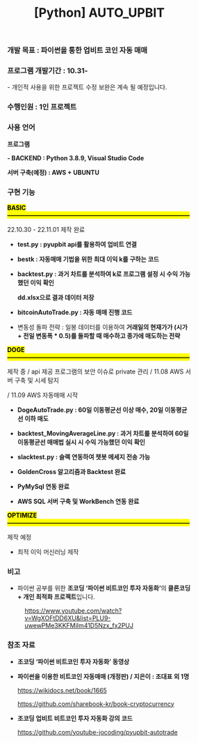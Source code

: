 <html><head><meta http-equiv="Content-Type" content="text/html; charset=utf-8"/>
<header><h1 class="page-title">[Python] AUTO_UPBIT</h1></header><div class="page-body"><p id="e9db425c-e548-476c-aef3-0e2eb7a9200e" class="">
</p><figure id="2cff5c05-d7a8-4fad-8895-52a02902225c">
</p><p id="7c5711ef-0cd4-4d04-b0af-e785c81cf1ff" class="">
</p><h3 id="d7cb8e37-ffe1-4c66-8f16-544ee93e6670" class="">개발 목표 : 파이썬을 통한 업비트 코인 자동 매매</h3><h3 id="ea0f6e09-1213-4b15-96d7-7e3bde784a55" class="">프로그램 개발기간 : 10.31-</h3><p id="34dbc56f-d278-4ac9-92ef-56ccb1d0d3c8" class=""> - 개인적 사용을 위한 프로젝트 수정 보완은 계속 될 예정입니다.</p><h3 id="3926de53-19af-4c4c-90d2-de52bdc72a46" class="">수행인원 : 1인 프로젝트</h3><h3 id="021619e7-698c-492b-b28a-ebfec909acff" class="">사용 언어</h3><p id="2aa8122a-bc62-449b-80da-ee029900141b" class=""><strong>프로그램</strong></p><p id="e3db640c-0f66-4dc9-b902-49e418cf3d84" class=""><strong> - BACKEND : Python 3.8.9, Visual Studio Code</strong></p><p id="b2243a68-eaa9-4d17-9dd1-2b0b0fa8b36c" class="">
</p><p id="8b58206c-10b8-48df-a12d-e3ae247c7106" class=""><strong>서버 구축(예정) : AWS + UBUNTU</strong></p><p id="ecad3935-b4bc-4160-b42a-911f905944f0" class="">
</p><h3 id="f7b0b5eb-7f58-4fd2-a59b-6cd9eb63c8ee" class="">구현 기능</h3><p id="7f4ed759-eff5-4fb5-bb83-bfd2388abecd" class="">
</p><p id="9e10d0e2-bbaa-4818-bdda-1bb82e1d0ba3" class=""><strong><mark class="highlight-gray_background">BASIC   ——————————————————————————————</mark></strong><div class="indented"><p id="c2bf89e6-267e-4019-89d8-28680e9b50ab" class="">22.10.30 - 22.11.01 제작 완료</p></div></p><ul id="8b991b80-8e55-4b23-aa9f-7397421d4bb9" class="bulleted-list"><li style="list-style-type:disc"><strong>test.py  : pyupbit api를 활용하여 업비트 연결</strong></li></ul><ul id="52eb647e-8aa1-4bfb-b2bf-6858aa89e972" class="bulleted-list"><li style="list-style-type:disc"><strong>bestk : 자동매매 기법을 위한 최대 이익 k를 구하는 코드</strong></li></ul><ul id="e04f687a-e91e-407f-81bc-082cc8f4dd6e" class="bulleted-list"><li style="list-style-type:disc"><strong>backtest.py : 과거 차트를 분석하여 k로 프로그램 설정 시 수익 가능했던 이익 확인</strong><p id="bb2078cc-bf42-4c19-9c84-30510866a1f0" class=""><strong>                      dd.xlsx으로 결과 데이터 저장</strong></p></li></ul><ul id="660e69dc-fd19-47d6-9dd8-e7374edffba1" class="bulleted-list"><li style="list-style-type:disc"><strong>bitcoinAutoTrade.py : 자동 매매 진행 코드</strong></li></ul><ul id="d61b80b5-b754-48dc-a76a-b62da525f7a6" class="bulleted-list"><li style="list-style-type:disc"> 변동성 돌파 전략 : 일봉 데이터를 이용하여 <strong>거래일의 현재가가 (시가 + 전일 변동폭 * 0.5)를 돌파할 때 매수하고 종가에 매도하는 전략</strong></li></ul><p id="9873780e-8b6b-426d-9abe-0490ee9cac95" class="">
</p><p id="847e6f91-634b-4687-b32c-f095f44e0e4e" class=""><strong><mark class="highlight-gray_background"> DOGE ——————————————————————————————</mark></strong><div class="indented"><p id="51f3dd76-832c-4ac2-870b-8fe18607bde0" class="">제작 중 / api 제공 프로그램의 보안 이슈로 private 관리 / 11.08 AWS 서버 구축 및 시세 탐지</p><p id="999c35b2-d091-4ae7-9795-237f2713617d" class="">/ 11.09 AWS 자동매매 시작</p></div></p><ul id="c571944d-d309-4d7f-86d0-4e5152c997e5" class="bulleted-list"><li style="list-style-type:disc"><strong>DogeAutoTrade.py :  60일 이동평균선 이상 매수, 20일 이동평균선 이하 매도</strong></li></ul><ul id="b326e7c1-e482-4481-a0f4-4469f073e623" class="bulleted-list"><li style="list-style-type:disc"><strong>backtest_MovingAverageLine.py : 과거 차트를 분석하여 60일 이동평균선 매매법 실시 시 수익 가능했던 이익 확인</strong></li></ul><ul id="b23932c4-990a-4cab-bc57-3cac32165961" class="bulleted-list"><li style="list-style-type:disc"><strong>slacktest.py : 슬랙 연동하여 챗봇 메세지 전송 가능</strong></li></ul><ul id="2b59662b-6aeb-4e72-ba06-d83d1c0b0895" class="bulleted-list"><li style="list-style-type:disc"><strong>GoldenCross 알고리즘과 Backtest 완료</strong></li></ul><ul id="44fb8ddb-2610-45cd-9557-1533c1c1ff76" class="bulleted-list"><li style="list-style-type:disc"><strong>PyMySql 연동 완료</strong></li></ul><ul id="8a8771d7-b19f-41e8-bc24-4c4332e91fe8" class="bulleted-list"><li style="list-style-type:disc"><strong>AWS SQL 서버 구축 및 WorkBench 연동 완료</strong></li></ul><p id="d1323d07-88cb-4f71-8298-4b5e0d63cc39" class="">
</p><p id="17f26a50-617b-4062-b7a7-f196b239ac7f" class=""><strong><mark class="highlight-gray_background">OPTIMIZE  ——————————————————————————————</mark></strong><div class="indented"><p id="d7ba8c18-9e91-4025-9f14-2ba450e236f4" class="">제작 예정</p></div></p><ul id="0b033e5e-6c32-471b-b996-897ac3fcb4b3" class="bulleted-list"><li style="list-style-type:disc">최적 이익 머신러닝 제작</li></ul><p id="a5c9e1fc-5391-4edd-b73f-c258429c64fd" class="">
</p><h3 id="efe8528d-c3a8-4a52-9a72-4881db004f52" class="">비고</h3><ul id="4471fbe4-28c1-4614-a4b2-502698ef6bfb" class="bulleted-list"><li style="list-style-type:disc"> 파이썬 공부를 위한 <strong>조코딩 ‘파이썬 비트코인 투자 자동화’</strong>의<strong> 클론코딩 + 개인 최적화 프로젝트</strong>입니다.</li></ul><figure id="322fefb6-14a7-44b3-82b6-59c04f7d9325"><div class="source"><a href="https://www.youtube.com/watch?v=WgXOFtDD6XU&amp;list=PLU9-uwewPMe3KKFMiIm41D5Nzx_fx2PUJ">https://www.youtube.com/watch?v=WgXOFtDD6XU&amp;list=PLU9-uwewPMe3KKFMiIm41D5Nzx_fx2PUJ</a></div></figure><p id="ddc1c0de-87ab-473b-ab1a-de77888b11f7" class="">
</p><h3 id="db560d10-b407-4264-8765-b01a430c174d" class="">참조 자료</h3><ul id="94e9997d-752d-486f-953b-00ccdad135ae" class="bulleted-list"><li style="list-style-type:disc"> <strong>조코딩 ‘파이썬 비트코인 투자 자동화’ 동영상</strong></li></ul><p id="7d10e37e-975d-4c1b-8c7e-98ff5c89a013" class="">
</p><ul id="355a34f8-38c4-4e1e-b816-26022f4604af" class="bulleted-list"><li style="list-style-type:disc"> <strong><strong>파이썬을 이용한 비트코인 자동매매 (개정판) / 지은이 : 조대표 외 1명</strong></strong><p id="7051d72c-b88e-4cd4-add5-349d9f914c88" class=""><a href="https://wikidocs.net/book/1665">https://wikidocs.net/book/1665</a></p><p id="780a619e-48fe-4819-849b-f6effbbd2bf3" class=""><a href="https://www.youtube.com/redirect?event=comments&amp;redir_token=QUFFLUhqbVY2bUhrZ0NXVkt1a2pDS0w3TkhyUDZIQjhJUXxBQ3Jtc0tuaEY0X3h6cm9TUEFDZ3FjLWRGTlNNaXVjTWRkdDJNcXp6TUNMWUJqX0hoX3YxZjNNekxKX0pFUlFSaGJ2dWtyeE12aWtSQlV0Y0QySUwzSGtGdXhCZXpzRFYzYzd1N3U4bjZ2WHA3ZDg0YUpTOTFLbw&amp;q=https%3A%2F%2Fgithub.com%2Fsharebook-kr%2Fbook-cryptocurrency&amp;stzid=Ugxp4ms5JELsICxVPCx4AaABAg">https://github.com/sharebook-kr/book-cryptocurrency</a></p><p id="a7604295-01fb-494f-b489-ddede145673a" class="">
</p></li></ul><ul id="cd52fb74-42fb-4838-bfc9-53e45868ea99" class="bulleted-list"><li style="list-style-type:disc"><strong>조코딩 업비트 비트코인 투자 자동화 강의 코드</strong><p id="3e3e1838-bf2e-4c4d-ad29-2839a86e9e84" class=""><a href="https://www.youtube.com/redirect?event=comments&amp;redir_token=QUFFLUhqblpzVlBIWVZSNG55WWpJNlVEa0MxT3pVeXZpQXxBQ3Jtc0ttU0NnMXdUbnoyZmUwVExpcnVoSGpTWEE4c2xiNUZpSkU3ak1OdXE5WHhfYWVabDdRMkk3TW1vd2ZBNGVnRHpLVGVMZWVzeFQ2RzZQZ0NLOWx2NUFsY2FPR3NEZFU4MGZJM21qNUU3Vk5XaGhVQVo1aw&amp;q=https%3A%2F%2Fgithub.com%2Fyoutube-jocoding%2Fpyupbit-autotrade&amp;stzid=Ugxp4ms5JELsICxVPCx4AaABAg">https://github.com/youtube-jocoding/pyupbit-autotrade</a></p><p id="4b623673-b86a-4876-a316-0fddfa7cf90a" class="">
</p></li></ul></div></article></body></html>
